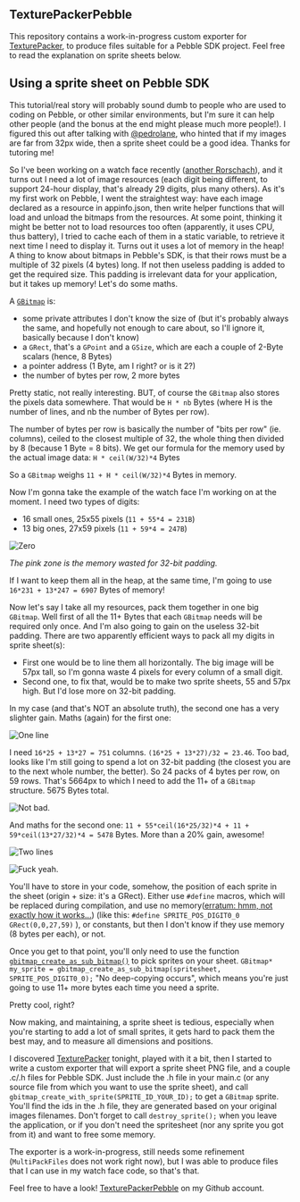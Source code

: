 ## TexturePackerPebble

This repository contains a work-in-progress custom exporter for [TexturePacker](https://www.codeandweb.com/texturepacker), to produce files suitable for a Pebble SDK project.
Feel free to read the explanation on sprite sheets below.

## Using a sprite sheet on Pebble SDK

This tutorial/real story will probably sound dumb to people who are used to coding on Pebble, or other similar environments, but I'm sure it can help other people (and the bonus at the end might please much more people!).
I figured this out after talking with [@pedrolane](http://forums.getpebble.com/profile/6493/pedrolane), who hinted that if my images are far from 32px wide, then a sprite sheet could be a good idea. Thanks for tutoring me!

So I've been working on a watch face recently ([another Rorschach](http://forums.getpebble.com/discussion/20250/watchface-wip-my-own-attempt-at-yet-another-inkblot-watchface)), and it turns out I need a lot of image resources (each digit being different, to support 24-hour display, that's already 29 digits, plus many others).
As it's my first work on Pebble, I went the straightest way: have each image declared as a resource in appinfo.json, then write helper functions that will load and unload the bitmaps from the resources.
At some point, thinking it might be better not to load resources too often (apparently, it uses CPU, thus battery), I tried to cache each of them in a static variable, to retrieve it next time I need to display it.
Turns out it uses a lot of memory in the heap!
A thing to know about bitmaps in Pebble's SDK, is that their rows must be a multiple of 32 pixels (4 bytes) long.
If not then useless padding is added to get the required size. This padding is irrelevant data for your application, but it takes up memory!
Let's do some maths.

A [`GBitmap`](http://developer.getpebble.com/docs/c/group___graphics_types.html#struct_g_bitmap) is:

 - some private attributes I don't know the size of (but it's probably always the same, and hopefully not enough to care about, so I'll ignore it, basically because I don't know)
 - a `GRect`, that's a `GPoint` and a `GSize`, which are each a couple of 2-Byte scalars (hence, 8 Bytes)
 - a pointer address (1 Byte, am I right? or is it 2?)
 - the number of bytes per row, 2 more bytes

Pretty static, not really interesting. BUT, of course the `GBitmap` also stores the pixels data somewhere. That would be `H * nb` Bytes (where H is the number of lines, and nb the number of Bytes per row).

The number of bytes per row is basically the number of "bits per row" (ie. columns), ceiled to the closest multiple of 32, the whole thing then divided by 8 (because 1 Byte = 8 bits).
We get our formula for the memory used by the actual image data: `H * ceil(W/32)*4` Bytes

So a `GBitmap` weighs `11 + H * ceil(W/32)*4` Bytes in memory.


Now I'm gonna take the example of the watch face I'm working on at the moment. I need two types of digits:

  - 16 small ones, 25x55 pixels (`11 + 55*4 = 231B`)
  - 13 big ones, 27x59 pixels (`11 + 59*4 = 247B`)

![Zero](https://raw.githubusercontent.com/dstosik/TexturePackerPebble/master/tuto/zero.png)

*The pink zone is the memory wasted for 32-bit padding.*

If I want to keep them all in the heap, at the same time, I'm going to use `16*231 + 13*247 = 6907` Bytes of memory!

Now let's say I take all my resources, pack them together in one big `GBitmap`. Well first of all the 11+ Bytes that each `GBitmap` needs will be required only once. And I'm also going to gain on the useless 32-bit padding.
There are two apparently efficient ways to pack all my digits in sprite sheet(s):

  - First one would be to line them all horizontally. The big image will be 57px tall, so I'm gonna waste 4 pixels for every column of a small digit.
  - Second one, to fix that, would be to make two sprite sheets, 55 and 57px high. But I'd lose more on 32-bit padding.

In my case (and that's NOT an absolute truth), the second one has a very slighter gain. Maths (again) for the first one:

![One line](https://raw.githubusercontent.com/dstosik/TexturePackerPebble/master/tuto/oneline.png)

I need `16*25 + 13*27 = 751` columns. `(16*25 + 13*27)/32 = 23.46`. Too bad, looks like I'm still going to spend a lot on 32-bit padding (the closest you are to the next whole number, the better). So 24 packs of 4 bytes per row, on 59 rows. That's 5664px to which I need to add the 11+ of a `GBitmap` structure. 5675 Bytes total.

![Not bad.](http://29.media.tumblr.com/tumblr_lltzgnHi5F1qzib3wo1_400.jpg)

And maths for the second one: `11 + 55*ceil(16*25/32)*4 + 11 + 59*ceil(13*27/32)*4 = 5478` Bytes. More than a 20% gain, awesome!

![Two lines](https://raw.githubusercontent.com/dstosik/TexturePackerPebble/master/tuto/twolines.png)

![Fuck yeah.](http://i3.kym-cdn.com/photos/images/newsfeed/000/120/220/85f.jpg)

You'll have to store in your code, somehow, the position of each sprite in the sheet (origin + size: it's a GRect). Either use `#define` macros, which will be replaced during compilation, and use no memory([erratum: hmm, not exactly how it works...](http://www.reddit.com/r/pebbledevelopers/comments/2uds2z/question_pebble_memory_is_it_cheaper_to_use/cob2t0k)) (like this: `#define SPRITE_POS_DIGIT0_0 GRect(0,0,27,59)` ), or constants, but then I don't know if they use memory (8 bytes per each), or not.

Once you get to that point, you'll only need to use the function [`gbitmap_create_as_sub_bitmap()`](http://developer.getpebble.com/docs/c/group___graphics_types.html#ga5d86515990747e47a76c0a16ed6b2850) to pick sprites on your sheet. `GBitmap* my_sprite = gbitmap_create_as_sub_bitmap(spritesheet, SPRITE_POS_DIGIT0_0);`
"No deep-copying occurs", which means you're just going to use 11+ more bytes each time you need a sprite.

Pretty cool, right?

Now making, and maintaining, a sprite sheet is tedious, especially when you're starting to add a lot of small sprites, it gets hard to pack them the best may, and to measure all dimensions and positions.

I discovered [TexturePacker](https://www.codeandweb.com/texturepacker) tonight, played with it a bit, then I started to write a custom exporter that will export a sprite sheet PNG file, and a couple .c/.h files for Pebble SDK. Just include the .h file in your main.c (or any source file from which you want to use the sprite sheet), and call `gbitmap_create_with_sprite(SPRITE_ID_YOUR_ID);` to get a `GBitmap` sprite. You'll find the ids in the .h file, they are generated based on your original images filenames.
Don't forget to call `destroy_sprite();` when you leave the application, or if you don't need the spritesheet (nor any sprite you got from it) and want to free some memory.

The exporter is a work-in-progress, still needs some refinement (`MultiPackFiles` does not work right now), but I was able to produce files that I can use in my watch face code, so that's that.

Feel free to have a look! [TexturePackerPebble](https://github.com/dstosik/TexturePackerPebble) on my Github account.

